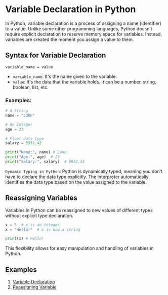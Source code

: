 # Variable Declaration in Python

In Python, variable declaration is a process of assigning a name (identifier) to a value. Unlike some other programming languages, Python doesn’t require explicit declaration to reserve memory space for variables. Instead, variables are created the moment you assign a value to them.

## Syntax for Variable Declaration

```
variable_name = value
```

- `variable_name`: It's the name given to the variable.
- `value`: It's the data that the variable holds. It can be a number, string, boolean, list, etc.

### Examples:

```python
# A String
name = "John"

# An Integer
age = 23

# Float data type
salary = 5932.42

print("Name:", name) # John
print("Age:", age)  # 23
print("Salary:", salary)  # 5932.42
```

`Dynamic Typing in Python`: Python is dynamically typed, meaning you don't have to declare the data type explicitly. The interpreter automatically identifies the data type based on the value assigned to the variable.

## Reassigning Variables

Variables in Python can be reassigned to new values of different types without explicit type declaration.

```python
x = 5  # x is an integer
x = "Hello!"  # x is now a string

print(x) # Hello!
```

This flexibility allows for easy manipulation and handling of variables in Python.

## Examples

1. [Variable Declaration](variable_declaration.py)
2. [Reassigning Variable](reassigning_variable.py)
